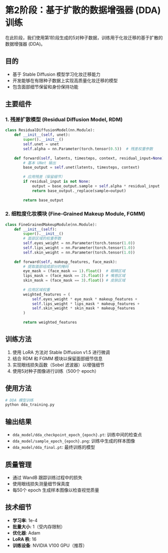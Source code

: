 # 第2阶段：基于扩散的数据增强器 (DDA) 训练

在此阶段，我们使用第1阶段生成的5对种子数据，训练用于化妆迁移的基于扩散的数据增强器 (DDA)。

## 目的

- 基于 Stable Diffusion 模型学习化妆迁移能力
- 开发能够在有限种子数据上实现高质量化妆迁移的模型
- 包含面部细节保留和身份保持功能

## 主要组件

### 1. 残差扩散模型 (Residual Diffusion Model, RDM)

```python
class ResidualDiffusionModel(nn.Module):
    def __init__(self, unet):
        super().__init__()
        self.unet = unet
        self.alpha = nn.Parameter(torch.tensor(0.5))  # 残差权重参数
        
    def forward(self, latents, timesteps, context, residual_input=None):
        # 基本 UNet 输出
        base_output = self.unet(latents, timesteps, context)
        
        # 应用残差（保留细节）
        if residual_input is not None:
            output = base_output.sample + self.alpha * residual_input
            return base_output._replace(sample=output)
        
        return base_output
```

### 2. 细粒度化妆模块 (Fine-Grained Makeup Module, FGMM)

```python
class FineGrainedMakeupModule(nn.Module):
    def __init__(self):
        super().__init__()
        # 面部区域的权重参数
        self.eyes_weight = nn.Parameter(torch.tensor(1.0))
        self.lips_weight = nn.Parameter(torch.tensor(1.0))
        self.skin_weight = nn.Parameter(torch.tensor(1.0))
        
    def forward(self, makeup_features, face_mask):
        # 提取面部组成部分的掩码
        eye_mask = (face_mask == 1).float()  # 眼睛区域
        lips_mask = (face_mask == 2).float() # 嘴唇区域
        skin_mask = (face_mask == 3).float() # 皮肤区域
        
        # 应用区域权重
        weighted_features = (
            self.eyes_weight * eye_mask * makeup_features +
            self.lips_weight * lips_mask * makeup_features +
            self.skin_weight * skin_mask * makeup_features
        )
        
        return weighted_features
```

## 训练方法

1. 使用 LoRA 方法对 Stable Diffusion v1.5 进行微调
2. 结合 RDM 和 FGMM 模块以保留面部细节信息
3. 实现眼线损失函数（Sobel 滤波器）以增强细节
4. 使用5对种子图像进行训练（500个 epoch）

## 使用方法

```bash
# DDA 模型训练
python dda_training.py
```

## 输出结果

- `dda_model/dda_checkpoint_epoch_{epoch}.pt`: 训练中间的检查点
- `dda_model/sample_epoch_{epoch}.png`: 训练中生成的样本图像
- `dda_model/dda_final.pt`: 最终训练的模型

## 质量管理

- 通过 WandB 跟踪训练过程中的损失
- 使用眼线损失测量细节保真度
- 每50个 epoch 生成样本图像以检查视觉质量

## 技术细节

- **学习率**: 1e-4
- **批量大小**: 1（受内存限制）
- **优化器**: Adam
- **LoRA 秩**: 16
- **训练设备**: NVIDIA V100 GPU（推荐）